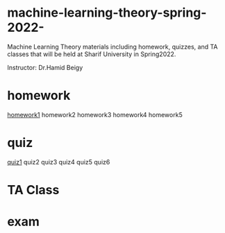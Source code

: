 # machine-learning-theory-spring-2022-
Machine Learning Theory materials including homework, quizzes, and TA classes that will be held at Sharif University in Spring2022.

Instructor: Dr.Hamid Beigy

# homework
[homework1](https://github.com/ArashLagzian/machine-learning-theory-spring-2022-/raw/master/homeworks/homework1.pdf)
homework2
homework3
homework4
homework5

# quiz
[quiz1](https://github.com/ArashLagzian/machine-learning-theory-spring-2022-/raw/master/quiz1/quiz1.pdf)
quiz2
quiz3
quiz4
quiz5
quiz6

# TA Class

# exam
